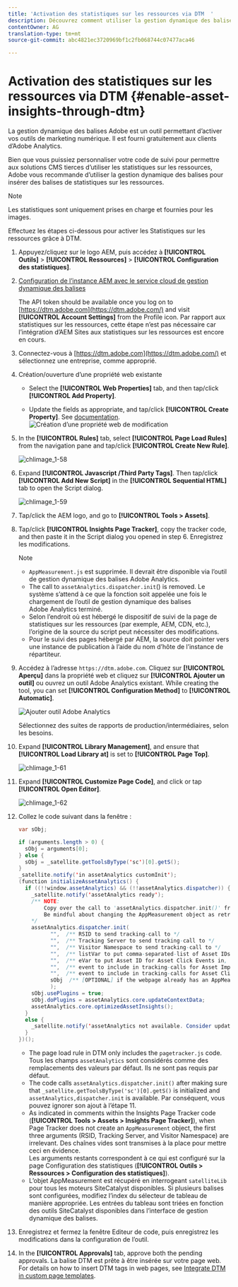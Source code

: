 ```yaml
---
title: 'Activation des statistiques sur les ressources via DTM  '
description: Découvrez comment utiliser la gestion dynamique des balises Adobe pour activer les statistiques sur les ressources.
contentOwner: AG
translation-type: tm+mt
source-git-commit: abc4821ec3720969bf1c2fb068744c07477aca46

---
```



# Activation des statistiques sur les ressources via DTM   {#enable-asset-insights-through-dtm}

La gestion dynamique des balises Adobe est un outil permettant d’activer vos outils de marketing numérique. Il est fourni gratuitement aux clients d’Adobe Analytics.

Bien que vous puissiez personnaliser votre code de suivi pour permettre aux solutions CMS tierces d’utiliser les statistiques sur les ressources, Adobe vous recommande d’utiliser la gestion dynamique des balises pour insérer des balises de statistiques sur les ressources.

>[!NOTE]
>
>Les statistiques sont uniquement prises en charge et fournies pour les images.

Effectuez les étapes ci-dessous pour activer les Statistiques sur les ressources grâce à DTM.

1. Appuyez/cliquez sur le logo AEM, puis accédez à **[!UICONTROL Outils]** > **[!UICONTROL Ressources]** > **[!UICONTROL Configuration des statistiques]**.
1. [Configuration de l’instance AEM avec le service cloud de gestion dynamique des balises](/help/sites-administering/dtm.md)

   The API token should be available once you log on to [https://dtm.adobe.com](https://dtm.adobe.com/) and visit **[!UICONTROL Account Settings]** from the Profile icon. Par rapport aux statistiques sur les ressources, cette étape n’est pas nécessaire car l’intégration d’AEM Sites aux statistiques sur les ressources est encore en cours.

1. Connectez-vous à [https://dtm.adobe.com](https://dtm.adobe.com/) et sélectionnez une entreprise, comme approprié.
1. Création/ouverture d’une propriété web existante

   * Select the **[!UICONTROL Web Properties]** tab, and then tap/click **[!UICONTROL Add Property]**.

   * Update the fields as appropriate, and tap/click **[!UICONTROL Create Property]**. See [documentation](https://helpx.adobe.com/fr/experience-manager/using/dtm.html).
   ![Création d’une propriété web de modification](assets/Create-edit-web-property.png)

1. In the **[!UICONTROL Rules]** tab, select **[!UICONTROL Page Load Rules]** from the navigation pane and tap/click **[!UICONTROL Create New Rule]**.

   ![chlimage_1-58](assets/chlimage_1-194.png)

1. Expand **[!UICONTROL Javascript /Third Party Tags]**. Then tap/click **[!UICONTROL Add New Script]** in the **[!UICONTROL Sequential HTML]** tab to open the Script dialog.

   ![chlimage_1-59](assets/chlimage_1-195.png)

1. Tap/click the AEM logo, and go to **[!UICONTROL Tools > Assets]**.
1. Tap/click **[!UICONTROL Insights Page Tracker]**, copy the tracker code, and then paste it in the Script dialog you opened in step 6. Enregistrez les modifications.

   >[!NOTE]
   >
   > * `AppMeasurement.js` est supprimée. Il devrait être disponible via l’outil de gestion dynamique des balises Adobe Analytics.
   > * The call to `assetAnalytics.dispatcher.init`() is removed. Le système s’attend à ce que la fonction soit appelée une fois le chargement de l’outil de gestion dynamique des balises Adobe Analytics terminé.
   > * Selon l’endroit où est hébergé le dispositif de suivi de la page de statistiques sur les ressources (par exemple, AEM, CDN, etc.), l’origine de la source du script peut nécessiter des modifications.
   > * Pour le suivi des pages hébergé par AEM, la source doit pointer vers une instance de publication à l’aide du nom d’hôte de l’instance de répartiteur.


1. Accédez à l’adresse `https://dtm.adobe.com`. Cliquez sur **[!UICONTROL Aperçu]** dans la propriété web et cliquez sur **[!UICONTROL Ajouter un outil]** ou ouvrez un outil Adobe Analytics existant. While creating the tool, you can set **[!UICONTROL Configuration Method]** to **[!UICONTROL Automatic]**.

   ![Ajouter outil Adobe Analytics](assets/Add-Adobe-Analytics-Tool.png)

   Sélectionnez des suites de rapports de production/intermédiaires, selon les besoins.

1. Expand **[!UICONTROL Library Management]**, and ensure that **[!UICONTROL Load Library at]** is set to **[!UICONTROL Page Top]**.

   ![chlimage_1-61](assets/chlimage_1-197.png)

1. Expand **[!UICONTROL Customize Page Code]**, and click or tap **[!UICONTROL Open Editor]**.

   ![chlimage_1-62](assets/chlimage_1-198.png)

1. Collez le code suivant dans la fenêtre :

   ```Java
   var sObj;
   
   if (arguments.length > 0) {
     sObj = arguments[0];
   } else {
     sObj = _satellite.getToolsByType('sc')[0].getS();
   }
   _satellite.notify('in assetAnalytics customInit');
   (function initializeAssetAnalytics() {
     if ((!!window.assetAnalytics) && (!!assetAnalytics.dispatcher)) {
       _satellite.notify('assetAnalytics ready');
       /** NOTE:
           Copy over the call to 'assetAnalytics.dispatcher.init()' from Assets Pagetracker
           Be mindful about changing the AppMeasurement object as retrieved above.
       */
       assetAnalytics.dispatcher.init(
             "",  /** RSID to send tracking-call to */
             "",  /** Tracking Server to send tracking-call to */
             "",  /** Visitor Namespace to send tracking-call to */
             "",  /** listVar to put comma-separated-list of Asset IDs for Asset Impression Events in tracking-call, e.g. 'listVar1' */
             "",  /** eVar to put Asset ID for Asset Click Events in, e.g. 'eVar3' */
             "",  /** event to include in tracking-calls for Asset Impression Events, e.g. 'event8' */
             "",  /** event to include in tracking-calls for Asset Click Events, e.g. 'event7' */
             sObj  /** [OPTIONAL] if the webpage already has an AppMeasurement object, please include the object here. If unspecified, Pagetracker Core shall create its own AppMeasurement object */
             );
       sObj.usePlugins = true;
       sObj.doPlugins = assetAnalytics.core.updateContextData;
       assetAnalytics.core.optimizedAssetInsights();
     }
     else {
       _satellite.notify('assetAnalytics not available. Consider updating the Custom Page Code', 4);
     }
   })();
   ```

   * The page load rule in DTM only includes the `pagetracker.js` code. Tous les champs `assetAnalytics` sont considérés comme des remplacements des valeurs par défaut. Ils ne sont pas requis par défaut.
   * The code calls `assetAnalytics.dispatcher.init()` after making sure that `_satellite.getToolsByType('sc')[0].getS()` is initialized and `assetAnalytics,dispatcher.init` is available. Par conséquent, vous pouvez ignorer son ajout à l’étape 11.
   * As indicated in comments within the Insights Page Tracker code (**[!UICONTROL Tools > Assets > Insights Page Tracker]**), when Page Tracker does not create an `AppMeasurement` object, the first three arguments (RSID, Tracking Server, and Visitor Namespace) are irrelevant. Des chaînes vides sont transmises à la place pour mettre ceci en évidence.\
      Les arguments restants correspondent à ce qui est configuré sur la page Configuration des statistiques (**[!UICONTROL Outils > Ressources > Configuration des statistiques]**).
   * L’objet AppMeasurement est récupéré en interrogeant `satelliteLib` pour tous les moteurs SiteCatalyst disponibles. Si plusieurs balises sont configurées, modifiez l’index du sélecteur de tableau de manière appropriée. Les entrées du tableau sont triées en fonction des outils SiteCatalyst disponibles dans l’interface de gestion dynamique des balises.

1. Enregistrez et fermez la fenêtre Editeur de code, puis enregistrez les modifications dans la configuration de l’outil.
1. In the **[!UICONTROL Approvals]** tab, approve both the pending approvals. La balise DTM est prête à être insérée sur votre page web. For details on how to insert DTM tags in web pages, see [Integrate DTM in custom page templates](https://blogs.adobe.com/experiencedelivers/experience-management/integrating-dtm-custom-aem6-page-template/).
